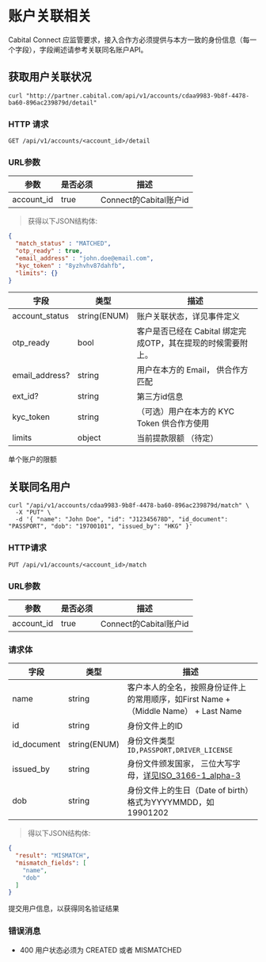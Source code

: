 # 账户关联相关

Cabital Connect 应监管要求，接入合作方必须提供与本方一致的身份信息（每一个字段），字段阐述请参考关联同名账户API。

## 获取用户关联状况


```shell
curl "http://partner.cabital.com/api/v1/accounts/cdaa9983-9b8f-4478-ba60-896ac239879d/detail"
```

### HTTP 请求

`GET /api/v1/accounts/<account_id>/detail`

### URL参数

参数 | 是否必须 | 描述
--------- | ------- | -----------
account_id | true | Connect的Cabital账户id

> 获得以下JSON结构体:

```json
{
  "match_status" : "MATCHED",
  "otp_ready" : true,
  "email_address" : "john.doe@email.com",
  "kyc_token" : "8yzhvhv87dahfb",
  "limits": {}
}
```


字段 | 类型 | 描述
--------- | ------- | ---------------
account_status | string(ENUM) | 账户关联状态，详见事件定义
otp_ready | bool | 客户是否已经在 Cabital 绑定完成OTP，其在提现的时候需要附上。
email_address? | string | 用户在本方的 Email， 供合作方匹配
ext_id?|string|第三方id信息
kyc_token | string | （可选）用户在本方的 KYC Token 供合作方使用 
limits | object | 当前提款限额 （待定）


<aside class="success">
单个账户的限额
</aside>

## 关联同名用户

```shell
curl "/api/v1/accounts/cdaa9983-9b8f-4478-ba60-896ac239879d/match" \
  -X "PUT" \
  -d '{ "name": "John Doe", "id": "J12345678D", "id_document": "PASSPORT", "dob": "19700101", "issued_by": "HKG" }' 
```



### HTTP请求

`PUT /api/v1/accounts/<account_id>/match`

### URL参数

参数 | 是否必须 | 描述
--------- | ------- | -----------
account_id | true | Connect的Cabital账户id

### 请求体

字段 | 类型 | 描述
--------- | ------- | ---------------
name | string | 客户本人的全名，按照身份证件上的常用顺序，如First Name +（Middle Name） + Last Name
id | string | 身份文件上的ID
id_document | string(ENUM) | 身份文件类型 `ID,PASSPORT,DRIVER_LICENSE`
issued_by | string | 身份文件颁发国家， 三位大写字母，[详见ISO_3166-1_alpha-3](https://en.wikipedia.org/wiki/ISO_3166-1_alpha-3#Officially_assigned_code_elements) 
dob | string | 身份文件上的生日（Date of birth）格式为YYYYMMDD，如19901202 

<!-- issued_by | string | 身份文件颁发国家 -->

> 得以下JSON结构体:

```json
{
  "result": "MISMATCH",
  "mismatch_fields": [
    "name",
    "dob"
  ]
}
```

提交用户信息，以获得同名验证结果

### 错误消息

- 400 用户状态必须为 CREATED 或者 MISMATCHED